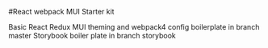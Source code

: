 #React webpack MUI Starter kit

Basic React Redux MUI theming and webpack4 config boilerplate in branch master
Storybook boiler plate in branch storybook
